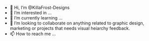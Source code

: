- 👋 Hi, I’m @KillaFrost-Designs
- 👀 I’m interested in ...
- 🌱 I’m currently learning ...
- 💞️ I’m looking to collaborate on anything related to graphic design, marketing or projects that needs visual heiarchy feedback.
- 📫 How to reach me ...

<!---
KillaFrost-Designs/KillaFrost-Designs is a ✨ special ✨ repository because its `README.md` (this file) appears on your GitHub profile.
You can click the Preview link to take a look at your changes.
--->
